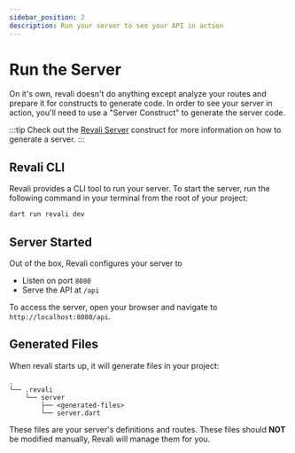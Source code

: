 ```yaml
---
sidebar_position: 2
description: Run your server to see your API in action
---
```


# Run the Server

On it's own, revali doesn't do anything except analyze your routes and prepare it for constructs to generate code. In order to see your server in action, you'll need to use a "Server Construct" to generate the server code.

:::tip
Check out the [Revali Server][revali-server] construct for more information on how to generate a server.
:::

## Revali CLI

Revali provides a CLI tool to run your server. To start the server, run the following command in your terminal from the root of your project:

```bash
dart run revali dev
```

## Server Started

Out of the box, Revali configures your server to

- Listen on port `8080`
- Serve the API at `/api`

To access the server, open your browser and navigate to `http://localhost:8080/api`.

## Generated Files

When revali starts up, it will generate files in your project:

```tree
.
└── .revali
    └── server
        ├── <generated-files>
        └── server.dart
```

These files are your server's definitions and routes. These files should **NOT** be modified manually, Revali will manage them for you.

[revali-server]: ../../constructs/revali_server/overview.md
